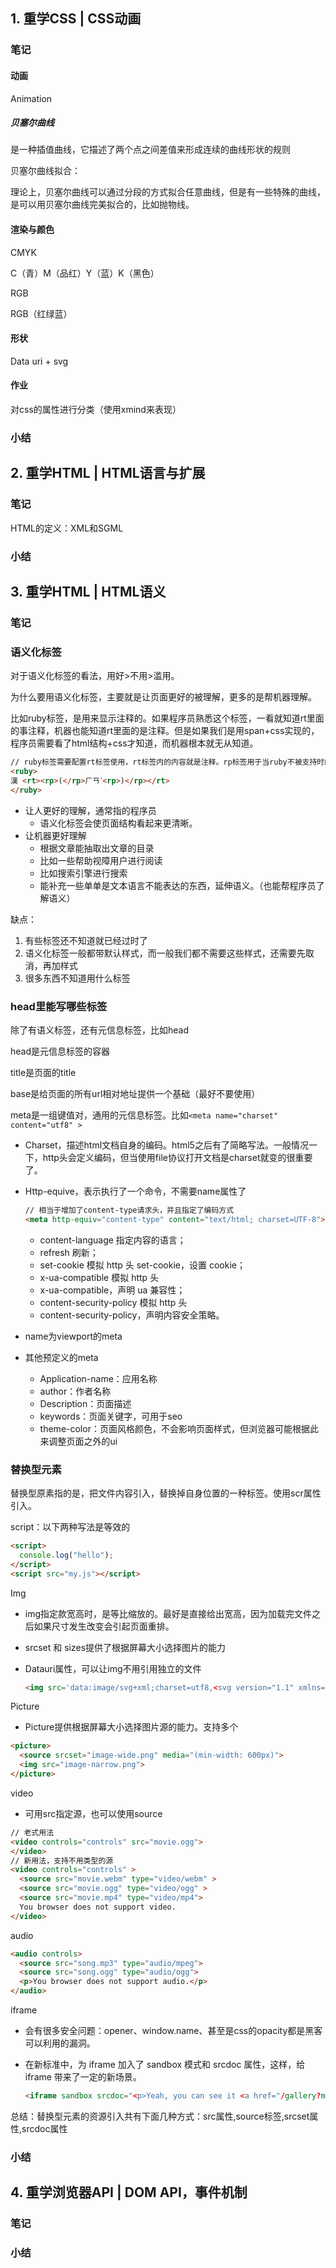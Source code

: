 ## 1. 重学CSS | CSS动画

### 笔记

#### 动画

Animation

##### 贝塞尔曲线

是一种插值曲线，它描述了两个点之间差值来形成连续的曲线形状的规则

贝塞尔曲线拟合：

理论上，贝塞尔曲线可以通过分段的方式拟合任意曲线，但是有一些特殊的曲线，是可以用贝塞尔曲线完美拟合的，比如抛物线。

#### 渲染与颜色

CMYK

C（青）M（品红）Y（蓝）K（黑色）

RGB

RGB（红绿蓝）

#### 形状

Data uri + svg

#### 作业

对css的属性进行分类（使用xmind来表现）

### 小结

## 2. 重学HTML | HTML语言与扩展

### 笔记

HTML的定义：XML和SGML

### 小结

## 3. 重学HTML | HTML语义

### 笔记

### 语义化标签

对于语义化标签的看法，用好>不用>滥用。

为什么要用语义化标签，主要就是让页面更好的被理解，更多的是帮机器理解。

比如ruby标签，是用来显示注释的。如果程序员熟悉这个标签，一看就知道rt里面的事注释，机器也能知道rt里面的是注释。但是如果我们是用span+css实现的，程序员需要看了html结构+css才知道，而机器根本就无从知道。

```html
// ruby标签需要配置rt标签使用，rt标签内的内容就是注释。rp标签用于当ruby不被支持时的显示
<ruby>
漢 <rt><rp>(</rp>ㄏㄢˋ<rp>)</rp></rt>
</ruby>
```

- 让人更好的理解，通常指的程序员
  - 语义化标签会使页面结构看起来更清晰。
- 让机器更好理解
  - 根据文章能抽取出文章的目录
  - 比如一些帮助视障用户进行阅读
  - 比如搜索引擎进行搜索
  - 能补充一些单单是文本语言不能表达的东西，延伸语义。（也能帮程序员了解语义）

缺点：

1. 有些标签还不知道就已经过时了
2. 语义化标签一般都带默认样式，而一般我们都不需要这些样式，还需要先取消，再加样式
3. 很多东西不知道用什么标签

### head里能写哪些标签

除了有语义标签，还有元信息标签，比如head

head是元信息标签的容器

title是页面的title

base是给页面的所有url相对地址提供一个基础（最好不要使用）

meta是一组键值对，通用的元信息标签。比如`<meta name="charset" content="utf8" >`

- Charset，描述html文档自身的编码。html5之后有了简略写法。一般情况一下，http头会定义编码，但当使用file协议打开文档是charset就变的很重要了。

- Http-equive，表示执行了一个命令，不需要name属性了

  ```html
  // 相当于增加了content-type请求头，并且指定了编码方式
  <meta http-equiv="content-type" content="text/html; charset=UTF-8">
  ```

  - content-language 指定内容的语言；
  - refresh 刷新；
  - set-cookie 模拟 http 头 set-cookie，设置 cookie；
  - x-ua-compatible 模拟 http 头 
  - x-ua-compatible，声明 ua 兼容性；
  - content-security-policy 模拟 http 头
  - content-security-policy，声明内容安全策略。

- name为viewport的meta

- 其他预定义的meta

  - Application-name：应用名称
  - author：作者名称
  - Description：页面描述
  - keywords：页面关键字，可用于seo
  - theme-color：页面风格颜色，不会影响页面样式，但浏览器可能根据此来调整页面之外的ui

### 替换型元素

替换型原素指的是，把文件内容引入，替换掉自身位置的一种标签。使用scr属性引入。

script：以下两种写法是等效的

```html
<script>
  console.log("hello");
</script>
<script src="my.js"></script>
```

Img

- img指定款宽高时，是等比缩放的。最好是直接给出宽高，因为加载完文件之后如果尺寸发生改变会引起页面重排。

- srcset 和 sizes提供了根据屏幕大小选择图片的能力

- Datauri属性，可以让img不用引用独立的文件

  ```html
  <img src='data:image/svg+xml;charset=utf8,<svg version="1.1" xmlns="http://www.w3.org/2000/svg"><rect width="300" height="100" style="fill:rgb(0,0,255);stroke-width:1;stroke:rgb(0,0,0)"/></svg>'/>
  ```

Picture

- Picture提供根据屏幕大小选择图片源的能力。支持多个

```html
<picture>
  <source srcset="image-wide.png" media="(min-width: 600px)">
  <img src="image-narrow.png">
</picture>
```

video

- 可用src指定源，也可以使用source

```html
// 老式用法
<video controls="controls" src="movie.ogg">
</video>
// 新用法，支持不用类型的源
<video controls="controls" >
  <source src="movie.webm" type="video/webm" >
  <source src="movie.ogg" type="video/ogg" >
  <source src="movie.mp4" type="video/mp4">
  You browser does not support video.
</video>
```

audio

```html
<audio controls>
  <source src="song.mp3" type="audio/mpeg">
  <source src="song.ogg" type="audio/ogg">
  <p>You browser does not support audio.</p>
</audio>
```

iframe

- 会有很多安全问题：opener、window.name、甚至是css的opacity都是黑客可以利用的漏洞。

- 在新标准中，为 iframe 加入了 sandbox 模式和 srcdoc 属性，这样，给 iframe 带来了一定的新场景。

  ```html
  <iframe sandbox srcdoc="<p>Yeah, you can see it <a href="/gallery?mode=cover&amp;amp;page=1">in my gallery</a>."></iframe>
  ```

  

总结：替换型元素的资源引入共有下面几种方式：src属性,source标签,srcset属性,srcdoc属性

### 小结

## 4. 重学浏览器API | DOM API，事件机制

### 笔记

### 小结